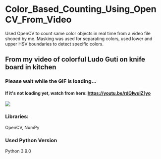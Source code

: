 # Color_Based_Counting_Using_OpenCV_From_Video

Used OpenCV to count same color objects in real time from a video file shooed by me. Masking was used for separating colors, used lower and upper HSV boundaries to detect specific colors.

## From my video of colorful Ludo Guti on knife board in kitchen

### Please wait while the GIF is loading...

#### If it's not loading yet, watch from here: https://youtu.be/rdQIwulZ1yo

![](https://github.com/anmsajedulalam/Color_Based_Counting_Using_OpenCV_From_Video/blob/main/30.10.2022_18.08.37_REC.gif)

### Libraries:

OpenCV, NumPy

### Used Python Version

Python 3.9.0

